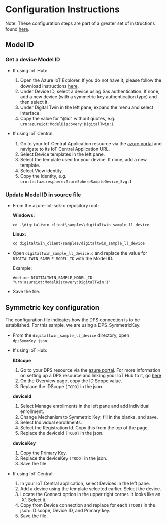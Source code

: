 # Configuration Instructions

Note: These configuration steps are part of a greater set of instructions found [here](../). 

## Model ID

### Get a device Model ID

* If using IoT Hub:
    1. Open the Azure IoT Explorer.  If you do not have it, please follow the download instructions [here](https://docs.microsoft.com/en-us/azure/iot-pnp/howto-install-iot-explorer).
    2. Under Device ID, select a device using Sas authentication.  If none, add a new device (with a symmetric key authentication type) and then select it.
    3. Under Digital Twin in the left pane, expand the menu and select Interface.
    4. Copy the value for "@id" without quotes, e.g. `urn:azureiot:ModelDiscovery:DigitalTwin:1`

* If using IoT Central:
    1. Go to your IoT Central Application resource via the [azure portal](https://portal.azure.com) and navigate to its IoT Central Application URL.
    2. Select Device templates in the left pane.
    3. Select the template used for your device.  If none, add a new template.
    4. Select View identity.
    5. Copy the Identity, e.g. `urn:testazuresphere:AzureSphereSampleDevice_5vg:1`

### Update Model ID in source file
* From the azure-iot-sdk-c repository root:

  **Windows:**  
  ```
  cd .\digitaltwin_client\samples\digitaltwin_sample_ll_device
  ```
  **Linux:**
  ```
  cd digitaltwin_client/samples/digitaltwin_sample_ll_device
  ```

* Open `digitaltwin_sample_ll_device.c` and replace the value for `DIGITALTWIN_SAMPLE_MODEL_ID` with the Model ID. 
  
  Example:
  ```
  #define DIGITALTWIN_SAMPLE_MODEL_ID "urn:azureiot:ModelDiscovery:DigitalTwin:1"
  ```

* Save the file. 

## Symmetric key configuration

The configuration file indicates how the DPS connection is to be established.  For this sample, we are using a DPS_SymmetricKey.

* From the `digitaltwin_sample_ll_device` directory, open `dpsSymmKey.json`.

* If using IoT Hub:

  **IDScope**
    1. Go to your DPS resource via the [azure portal](https://portal.azure.com).  For more information on setting up a DPS resource and linking your IoT Hub to it, go [here](https://docs.microsoft.com/en-us/azure/iot-dps/quick-setup-auto-provision.)
    2. On the Overview page, copy the ID Scope value.
    3. Replace the IDScope `[TODO]` in the json.

  **deviceId**
    1. Select Manage enrollments in the left pane and add individual enrollment.
    2. Change Mechanism to Symmetric Key, fill in the blanks, and save.
    3. Select Individual enrollments.
    4. Select the Registration Id. Copy this from the top of the page.
    5. Replace the deviceId `[TODO]` in the json.

  **deviceKey**
    1. Copy the Primary Key.
    2. Replace the deviceKey `[TODO]` in the json. 
    3. Save the file.

* If using IoT Central:

    1. In your IoT Central application, select Devices in the left pane.
    2. Add a device using the template selected earlier.  Select the device.
    3. Locate the Connect option in the upper right corner.  It looks like an 'X'.  Select it.
    4. Copy from Device connection and replace for each `[TODO]` in the json: ID scope, Device ID, and Primary key.
    5. Save the file.


